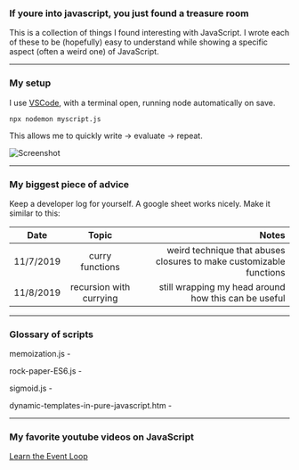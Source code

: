 ### If youre into javascript, you just found a treasure room

This is a collection of things I found interesting with JavaScript. I wrote each of these to be (hopefully) easy to understand while showing a specific aspect (often a weird one) of JavaScript.

---

### My setup

I use [VSCode](https://code.visualstudio.com/), with a terminal open, running node automatically on save.

```npx nodemon myscript.js```

This allows me to quickly write -> evaluate -> repeat.

![Screenshot](https://github.com/JasonLough/fun-with-javascript/blob/master/screenshot.png?raw=true "Screenshot")

---

### My biggest piece of advice

Keep a developer log for yourself. A google sheet works nicely. Make it similar to this: 

| Date           | Topic                        | Notes                                                               |
| -------------- |:----------------------------:| -------------------------------------------------------------------:|
| 11/7/2019      | curry functions              | weird technique that abuses closures to make customizable functions |
| 11/8/2019      | recursion with currying      |   still wrapping my head around how this can be useful              |


---

### Glossary of scripts 

memoization.js - 

rock-paper-ES6.js - 

sigmoid.js - 

dynamic-templates-in-pure-javascript.htm - 

---

### My favorite youtube videos on JavaScript

[Learn the Event Loop](https://www.youtube.com/watch?v=8aGhZQkoFbQ&t=4s)

